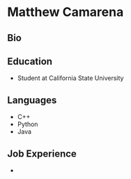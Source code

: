 # Matthew Camarena

## Bio


## Education
* Student at California State University

## Languages
* C++
* Python
* Java

## Job Experience
*
